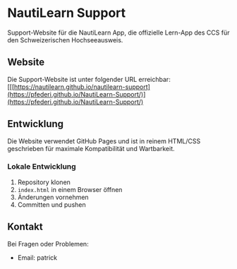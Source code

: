# NautiLearn Support

Support-Website für die NautiLearn App, die offizielle Lern-App des CCS für den Schweizerischen Hochseeausweis.

## Website

Die Support-Website ist unter folgender URL erreichbar:
[[[https://nautilearn.github.io/nautilearn-support](https://pfederi.github.io/NautiLearn-Support/)](https://pfederi.github.io/NautiLearn-Support/)

## Entwicklung

Die Website verwendet GitHub Pages und ist in reinem HTML/CSS geschrieben für maximale Kompatibilität und Wartbarkeit.

### Lokale Entwicklung

1. Repository klonen
2. `index.html` in einem Browser öffnen
3. Änderungen vornehmen
4. Committen und pushen

## Kontakt

Bei Fragen oder Problemen:
- Email: patrick
